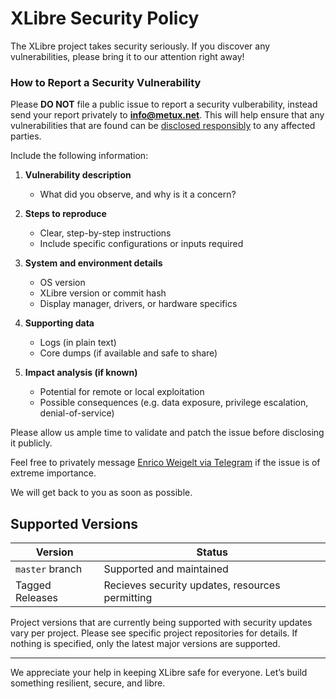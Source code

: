 # XLibre Security Policy

The XLibre project takes security seriously. If you discover any vulnerabilities, please bring it to our attention right away!

### How to Report a Security Vulnerability

Please **DO NOT** file a public issue to report a security vulberability, instead send your report privately to **info@metux.net**. This will help ensure that any vulnerabilities that are found can be [disclosed responsibly](https://en.wikipedia.org/wiki/Responsible_disclosure) to any affected parties.

Include the following information:

1. **Vulnerability description**
   - What did you observe, and why is it a concern?

2. **Steps to reproduce**
   - Clear, step-by-step instructions
   - Include specific configurations or inputs required

3. **System and environment details**
   - OS version
   - XLibre version or commit hash
   - Display manager, drivers, or hardware specifics

4. **Supporting data**
   - Logs (in plain text)
   - Core dumps (if available and safe to share)

5. **Impact analysis (if known)**
   - Potential for remote or local exploitation
   - Possible consequences (e.g. data exposure, privilege escalation, denial-of-service)

Please allow us ample time to validate and patch the issue before disclosing it publicly.

Feel free to privately message [Enrico Weigelt via Telegram](https://telegram.me/nekradq) if the issue is of extreme importance.

We will get back to you as soon as possible.

##  Supported Versions

| Version         | Status                                           |
| --------------- | ------------------------------------------------ |
| `master` branch |  Supported and maintained                        |
| Tagged Releases |  Recieves security updates, resources permitting |

Project versions that are currently being supported with security updates vary per project.
Please see specific project repositories for details.
If nothing is specified, only the latest major versions are supported.

---

We appreciate your help in keeping XLibre safe for everyone. Let’s build something resilient, secure, and libre.
